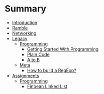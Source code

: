 # Summary

- [Introduction](./introduction.md)
- [Ramble](./ramble.md)
- [Networking](./net/index.md)
- [Legacy](./legacy/index.md)
	- [Programming]()
		- [Getting Started With Programming](./legacy/programming/getting_started.md)
		- [Plain Code](./legacy/programming/plain_code.md)
		- [A to B](./legacy/programming/a_to_b.md)
	- [Meta]()
		- [How to build a RegExp?](./legacy/meta/how_to_build_a_regexp.md)
- [Assignments](./assignments.md)
	- [Programming]()
		- [Finbean Linked List](./assignments/programming/finbean_linked_list.md)
